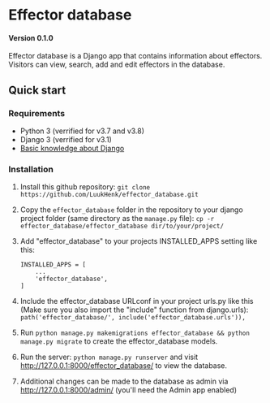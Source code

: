 # Effector database
#### Version 0.1.0
Effector database is a Django app that contains information about effectors.
Visitors can view, search, add and edit effectors in the database.

## Quick start
### Requirements
- Python 3 (verrified for v3.7 and v3.8)
- Django 3 (verrified for v3.1)
- [Basic knowledge about Django](https://docs.djangoproject.com/en/3.1/intro/)

### Installation
1. Install this github repository:
`git clone https://github.com/LuukHenk/effector_database.git`

2. Copy the `effector_database` folder in the repository to your django project folder (same directory as the `manage.py` file):
`cp -r effector_database/effector_database dir/to/your/project/`
3. Add "effector_database" to your projects INSTALLED_APPS setting like this:
	```
    INSTALLED_APPS = [
        ...
        'effector_database',
    ]
	```
4. Include the effector_database URLconf in your project urls.py like this (Make sure you also import the "include" function from django.urls):
	`path('effector_database/', include('effector_database.urls')),`

5. Run `python manage.py makemigrations effector_database && python manage.py migrate` to create the effector_database models.

6. Run the server: `python manage.py runserver` and visit http://127.0.0.1:8000/effector_database/ to view the database.

7. Additional changes can be made to the database as admin via
   http://127.0.0.1:8000/admin/ (you'll need the Admin app enabled)
